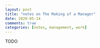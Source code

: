 ```yaml
---
layout: post
title: "notes on The Making of a Manager"
date: 2020-05-14
comments: true
categories: [notes, management, work]
---
```


TODO